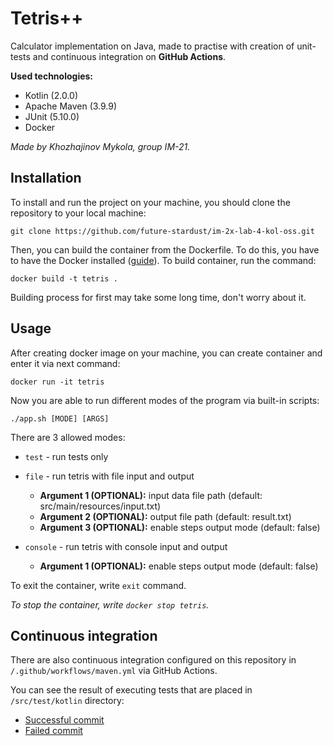 # Tetris++

Calculator implementation on Java, made to practise with creation of unit-tests and continuous integration on **GitHub Actions**.

**Used technologies:**
* Kotlin (2.0.0)
* Apache Maven (3.9.9)
* JUnit (5.10.0)
* Docker

_Made by Khozhajinov Mykola, group IM-21._

## Installation

To install and run the project on your machine, you should clone the repository to your local machine:

`git clone https://github.com/future-stardust/im-2x-lab-4-kol-oss.git`

Then, you can build the container from the Dockerfile. To do this, you have to have the Docker installed ([guide](https://docs.docker.com/engine/install/)). To build container, run the command:

`docker build -t tetris .`

Building process for first may take some long time, don't worry about it.

## Usage

After creating docker image on your machine, you can create container and enter it via next command:

`docker run -it tetris`

Now you are able to run different modes of the program via built-in scripts:

`./app.sh [MODE] [ARGS]`

There are 3 allowed modes:
* `test` - run tests only
* `file` - run tetris with file input and output
    * **Argument 1 (OPTIONAL):** input data file path (default: src/main/resources/input.txt)
    * **Argument 2 (OPTIONAL):** output file path (default: result.txt)
    * **Argument 3 (OPTIONAL):** enable steps output mode (default: false)

* `console` - run tetris with console input and output
    * **Argument 1 (OPTIONAL):** enable steps output mode (default: false)

To exit the container, write `exit` command.

_To stop the container, write `docker stop tetris`._

## Continuous integration

There are also continuous integration configured on this repository in `/.github/workflows/maven.yml` via GitHub Actions.

You can see the result of executing tests that are placed in `/src/test/kotlin` directory:
* [Successful commit](https://github.com/future-stardust/im-2x-lab-4-kol-oss/actions/runs/12324350710/job/34401747532)
* [Failed commit](https://github.com/future-stardust/im-2x-lab-4-kol-oss/actions/runs/12324763987/job/34402889443)